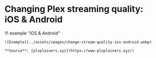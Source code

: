 # Changing Plex streaming quality: iOS & Android

!!! example "iOS & Android"

    ![Example](../assets/images/change-stream-quality-ios-android.webp)

    **Source**: [plxplainers.xyz](https://www.plxplainers.xyz/)
